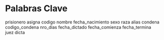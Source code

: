 # Palabras Clave

prisionero
asigna
codigo
nombre
fecha_nacimiento
sexo
raza
alias
condena
codigo_condena
nro_dias
fecha_dictado
fecha_comienza
fecha_termina
juez
dicta